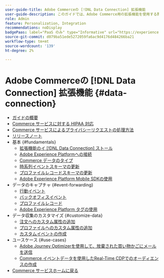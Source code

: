 ```yaml
---
user-guide-title: Adobe Commerceの [!DNL Data Connection] 拡張機能
user-guide-description: このガイドでは、Adobe Commerce用の拡張機能を使用する際の詳細な手順  [!DNL Data Connection]  説明します。
role: Admin
feature: Personalization, Integration
recommendations: noDisplay
badgePaas: label="PaaS のみ" type="Informative" url="https://experienceleague.adobe.com/en/docs/commerce/user-guides/product-solutions" tooltip="Adobe Commerce on Cloud プロジェクト（Adobeが管理する PaaS インフラストラクチャ）およびオンプレミスプロジェクトにのみ適用されます。"
source-git-commit: d079ba51ede5272059fa6ac9d4176d484266ba21
workflow-type: tm+mt
source-wordcount: '139'
ht-degree: 2%

---
```



# Adobe Commerceの [!DNL Data Connection] 拡張機能 {#data-connection}

- [ガイドの概要](overview.md)
- [Commerce サービスに対する HIPAA 対応](hipaa-readiness.md)
- [Commerce サービスによるプライバシーリクエストの処理方法](handle-privacy-request.md)
- [リリースノート](release-notes.md)
- 基本 {#fundamentals}
   - [拡張機能のイ  [!DNL Data Connection]  ストール](install.md)
   - [Adobe Experience Platformへの接続](connect-data.md)
   - [Commerce データのタイプ](data-ingestion.md)
   - [時系列イベントスキーマの更新](update-xdm.md)
   - [プロファイルレコードスキーマの更新](profile-data.md)
   - [Adobe Experience Platform Mobile SDKの使用](mobile-sdk-epc.md)
- データのキャプチャ {#event-forwarding}
   - [行動イベント](events.md)
   - [バックオフィスイベント](events-backoffice.md)
   - [プロファイルレコード](events-profilerecord.md)
   - [Adobe Experience Platform タグの使用](using-tags.md)
- データ収集のカスタマイズ {#customize-data}
   - [注文へのカスタム属性の追加](custom-attributes.md)
   - [プロファイルへのカスタム属性の追加](custom-identities.md)
   - [カスタムイベントの作成](custom-events.md)
- ユースケース {#use-cases}
   - [Adobe Journey Optimizerを使用して、放棄された買い物かごにメールを送信](using-ajo.md)
   - [Commerce イベントデータを使用したReal-Time CDPでのオーディエンスの作成](create-audience.md)
- [Commerce サービスホームに戻る ](https://experienceleague.adobe.com/docs/commerce/user-guides/home.html)
